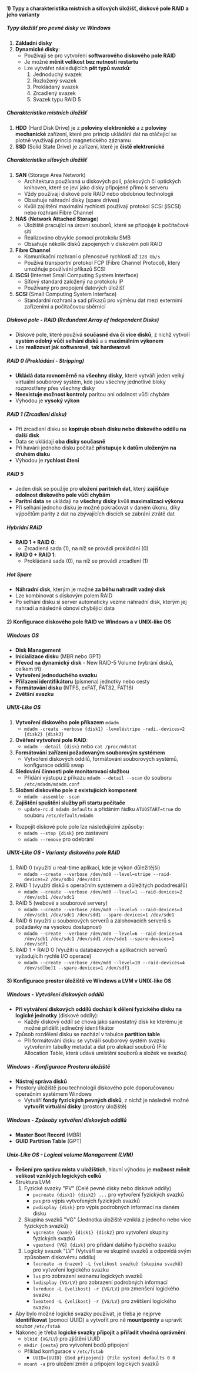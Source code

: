 #### 1) Typy a charakteristika místních a síťových úložišť, diskové pole RAID a jeho varianty
##### Typy úložišť pro pevné disky ve Windows
1) **Základní disky**
2) **Dynamické disky**:
	- Používají se pro vytvoření **softwarového diskového pole RAID**
	- Je možné **měnit velikost bez nutnosti restartu**
	- Lze vytvářet následujících **pět typů svazků**:
		1) Jednoduchý svazek
		2) Rozložený svazek
		3) Prokládaný svazek
		4) Zrcadlený svazek
		5) Svazek typu RAID 5
##### Charakteristika místních úložišť
1) **HDD** (Hard Disk Drive) je z **poloviny elektronické** a z **poloviny mechanické** zařízení, které pro princip ukládání dat na otáčející se plotně využívají princip magnetického záznamu
2) **SSD** (Solid State Drive) je zařízení, které je **čistě elektronické**
##### Charakteristika síťových úložišť
1) **SAN** (Storage Area Network)
	- Architektura používaná u diskových polí, páskových či optických knihoven, které se jeví jako disky připojené přímo k serveru
	- Vždy používají diskové pole RAID nebo obdobnou technologii
	- Obsahuje náhradní disky (spare drives)
	- Kvůli zajištění maximální rychlosti používají protokol SCSI (iSCSI) nebo rozhraní Fibre Channel
2) **NAS** (**Network Attached Storage**)
	- Úložiště pracující na úrovni souborů, které se připojuje k počítačové sítí
	- Realizováno obvykle pomocí protokolu SMB
	- Obsahuje několik disků zapojených v diskovém poli RAID
3) **Fibre Channel**
	- Komunikační rozhraní o přenosové rychlosti až `128 Gb/s`
	- Používá transportní protokol FCP (Fibre Channel Protocol), který umožňuje používání příkazů SCSI
4) **ISCSI** (Internet Small Computing System Interface)
	- Síťový standard založený na protokolu IP
	- Používaný pro propojení datových úložišť
5) **SCSI** (Small Computing System Interface)
	- Standardní rozhraní a sad příkazů pro výměnu dat mezi externími zařízeními a počítačovou sběrnicí
##### Disková pole - RAID (Redundant Array of Independent Disks)
- Diskové pole, které používá **současně dva či více disků**, z nichž vytvoří **systém odolný vůči selhání disků** a s **maximálním výkonem** 
- Lze **realizovat jak softwarově**, **tak hardwarově**
##### RAID 0 (Prokládání - Stripping)
- **Ukládá data rovnoměrně na všechny disky**, které vytváří jeden velký virtuální souborový systém, kde jsou všechny jednotlivé bloky rozprostřeny přes všechny disky
- **Neexistuje možnost kontroly** paritou ani odolnost vůči chybám
- Výhodou je **vysoký výkon**
##### RAID 1 (Zrcadlení disku)
- Při zrcadlení disku se **kopíruje obsah disku nebo diskového oddílu na další disk**
- Data se ukládají **oba disky současně**
- Při havárii jednoho disku počítač **přistupuje k datům uloženým na druhém disku**
- Výhodou je **rychlost čtení**
##### RAID 5
- Jeden disk se použije pro **uložení paritních dat**, který **zajišťuje odolnost diskového pole vůči chybám**
- **Paritní data** se ukládají na **všechny disky** kvůli **maximalizaci výkonu**
- Při selhání jednoho disku je možné pokračovat v daném úkonu, díky výpočtům parity z dat na zbývajících discích se zabrání ztrátě dat
##### Hybridní RAID
- **RAID 1 + RAID 0**:
	- Zrcadlená sada (1), na níž se provádí prokládání (0)
- **RAID 0 + RAID 1**:
	- Prokládaná sada (0), na níž se provádí zrcadlení (1)
##### Hot Spare
- **Náhradní disk**, kterým je možné **za běhu nahradit vadný disk**
- Lze kombinovat s diskovým polem RAID
- Po selhání disku si server automaticky vezme náhradní disk, kterým jej nahradí a následně obnoví chybějící data
#### 2) Konfigurace diskového pole RAID ve Windows a v UNIX-like OS
##### Windows OS
- **Disk Management**
- **Inicializace disku** (MBR nebo GPT)
- **Převod na dynamický disk** - New RAID-5 Volume (vybrání disků, celkem tři)
- **Vytvoření jednoduchého svazku**
- **Přiřazení identifikátoru** (písmena) jednotky nebo cesty
- **Formátování disku** (NTFS, exFAT, FAT32, FAT16)
- **Zvětšní svazku**
##### UNIX-Like OS
1) **Vytvoření diskového pole příkazem**  `mdadm`
	- `mdadm -create -verbose {disk1} -leveléstripe -radi.-devices=2 {disk2} {disk3}`
2) **Ověření vytvoření pole RAID**:
	-  `mdadm --detail {disk}` nebo `cat /proc/mdstat`
3) **Formátování zařízení požadovaným souborovým systémem**
	- Vytvoření diskových oddílů, formátování souborových systémů, konfigurace oddílů swap
4) **Sledování činnosti pole monitorovací službou**
	- Přidání výstupu z příkazu `mdadm --detail --scan` do souboru `/etc/mdadm/mdadm.conf`
5) **Složení diskového pole z existujících komponent**
	- `mdadm -assemble -scan`
6) **Zajištění spuštění služby při startu počítače**
	- `update-rc.d mdadm defaults` a přidáním řádku `ATUOSTART=true` do souboru `/etc/default/mdadm`
- Rozpojit diskové pole pole lze následujícími způsoby:
	- `mdadm --stop {disk}` pro zastavení
	- `mdadm --remove` pro odebrání
##### UNIX-Like OS - Varianty diskového pole RAID
1) RAID 0 (využití u real-time aplikací, kde je výkon důležitější)
	- `mdadm --create --verbose /dev/md0 --level=stripe --raid-devices=2 /dev/sdb1 /dev/sdc1`
2)  RAID 1 (využití disků s operačním systémem a důležitých podadresářů)
	- `mdadm --create --verbose /dev/md0 --level=1 --raid-devices=2 /dev/sdb1 /dev/sdc1`
3) RAID 5 (webové a souborové servery)
	- `mdadm --create --verbose /dev/md0 --level=5 --raid-devices=3 /dev/sdb1 /dev/sdc1 /dev/sdd1 --spare-devices=1 /dev/sde1`
4) RAID 6 (využití u souborových serverů a zálohovacích serverů s požadavky na vysokou dostupnost)
	- `mdadm --create --verbose /dev/md0 --level=6 --raid-devices=4 /dev/sdb1 /dev/sdc1 /dev/sdd1 /dev/sde1 --spare-devices=1 /dev/sdf1`
5) RAID 1 + RAID 0 (Využití u databázových a aplikačnich serverů vyžadujícíh rychlé I/O operace)
	- `mdadm --create --verbose /dev/md0 --level=10 --raid-devices=4 /dev/sd[be]1 --spare-devices=1 /dev/sdf1`
#### 3) Konfigurace prostor úložiště ve Windows a LVM v UNIX-like OS
##### Windows - Vytváření diskových oddílů
- **Při vytváření diskových oddílů dochází k dělení fyzického disku na logické jednotky** (diskové oddíly):
	- Každý diskový oddíl se chová jako samostatný disk ke kterému je možné přidělit jedinečný identifikátor
- Způsob rozdělení disku se nachází v tabulce **partition table**
	- Při formátování disku se vytváří souborový systém svazku vytvořením tabulky metadat a dat pro alokaci souborů (File Allocation Table, která udává umístění souborů a složek ve svazku)
##### Windows - Konfigurace Prostoru úložiště
- **Nástroj správa disků**
- Prostory úložiště jsou technologií diskového pole doporučovanou operačním systémem Windows
	- Vytváří **fondy fyzických pevných disků**, z nichž je následně možné **vytvořit virtuální disky** (prostory úložiště)
##### Windows - Způsoby vytváření diskových oddílů
- **Master Boot Record** (MBR)
- **GUID Partition Table** (GPT)
##### Unix-Like OS - Logical volume Management (LVM)
- **Řešení pro správu místa v uložištích**, hlavní výhodou je **možnost měnit velikost vzniklých logických celků**
- Struktura LVM:
	1) Fyzické svazky "PV" (Celé pevné disky nebo diskové oddíly)
		- `pvcreate {disk1} {disk2} ...` pro vytvoření fyzických svazků
		- `pvs` pro výpis vytvořených fyzických svazků
		- `pvdisplay {disk}` pro výpis podrobných informací na daném disku
	2) Skupina svazků "VG" (Jednotka úložiště vzniklá z jednoho nebo více fyzických svazků)
		- `vgcreate {name} {disk1} {disk2}` pro vytvoření skupiny fyzických svazků
		- `vgextend {VG} {disk}` pro přidání dalšího fyzického svazku
	3) Logický svazek "LV" (Vytváří se ve skupině svazků a odpovídá svým způsobem diskovému oddílu)
		- `lvcreate -n {nazev} -L {velikost svazku} {skupina svazků}` pro vytvoření logického svazku
		- `lvs` pro zobrazení seznamu logických svazků
		- `lvdisplay {VG/LV}` pro zobrazení podrobných informací
		- `lvreduce -L {velikost} -r {VG/LV}` pro zmenšení logického svazku
		- `lvextend -L {velikost} -r {VG/LV}` pro zvětšení logického svazku
- Aby bylo možné logické svazky používat, je třeba je nejprve **identifikovat** (pomocí UUID) a vytvořit pro ně **mountpointy** a upravit soubor `/etc/fstab`
- Nakonec je třeba **logické svazky připojit** a **přiřadit vhodná oprávnění**:
	- `blkid {VG/LV`} pro zjištění UUID
	- `mkdir {cesta}` pro vytvoření bodů připojení
	- Příklad konfigurace v `/etc/fstab`
		- `UUID={UUID} {Bod připojení} {File system} defaults 0 0`
	- `mount -a` pro uložení změn a připojení logických svazků